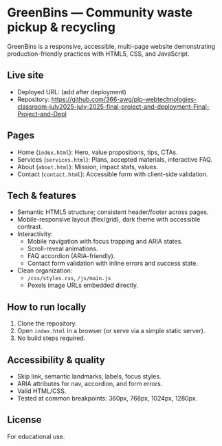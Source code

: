 # GreenBins — Community waste pickup & recycling

GreenBins is a responsive, accessible, multi-page website demonstrating production-friendly practices with HTML5, CSS, and JavaScript.

## Live site
- Deployed URL: (add after deployment)
- Repository: https://github.com/366-awg/plp-webtechnologies-classroom-july2025-july-2025-final-project-and-deployment-Final-Project-and-Depl

## Pages
- Home (`index.html`): Hero, value propositions, tips, CTAs.
- Services (`services.html`): Plans, accepted materials, interactive FAQ.
- About (`about.html`): Mission, impact stats, values.
- Contact (`contact.html`): Accessible form with client-side validation.

## Tech & features
- Semantic HTML5 structure; consistent header/footer across pages.
- Mobile-responsive layout (flex/grid), dark theme with accessible contrast.
- Interactivity:
  - Mobile navigation with focus trapping and ARIA states.
  - Scroll-reveal animations.
  - FAQ accordion (ARIA-friendly).
  - Contact form validation with inline errors and success state.
- Clean organization:
  - `/css/styles.css`, `/js/main.js`
  - Pexels image URLs embedded directly.

## How to run locally
1. Clone the repository.
2. Open `index.html` in a browser (or serve via a simple static server).
3. No build steps required.

## Accessibility & quality
- Skip link, semantic landmarks, labels, focus styles.
- ARIA attributes for nav, accordion, and form errors.
- Valid HTML/CSS.
- Tested at common breakpoints: 360px, 768px, 1024px, 1280px.

## License
For educational use.
